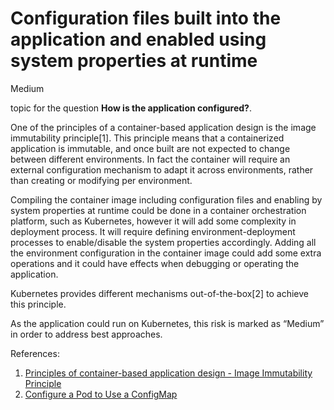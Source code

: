 # Configuration files built into the application and enabled using system properties at runtime

<div class="risk-rounded-box medium">Medium</div>

topic for the question **How is the application configured?**.

One of the principles of a container-based application design is the image
immutability principle[1]. This principle means that a containerized application
is immutable, and once built are not expected to change between different
environments. In fact the container will require an external configuration
mechanism to adapt it across environments, rather than creating or modifying
per environment.

Compiling the container image including configuration files and enabling by
system properties at runtime could be done in a container orchestration
platform, such as Kubernetes, however it will add some complexity in
deployment process. It will require defining environment-deployment processes
to enable/disable the system properties accordingly. Adding all the
environment configuration in the container image could add some extra operations
and it could have effects when debugging or operating the application.

Kubernetes provides different mechanisms out-of-the-box[2] to achieve this
principle.

As the application could run on Kubernetes, this risk is marked as “Medium”
in order to address best approaches.

References:
1. [Principles of container-based application design - Image Immutability Principle](https://www.redhat.com/en/resources/cloud-native-container-design-whitepaper)
2. [Configure a Pod to Use a ConfigMap](https://kubernetes.io/docs/tasks/configure-pod-container/configure-pod-configmap/)
